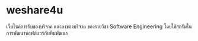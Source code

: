 # weshare4u
เว็บไซค์การรับของบริจาค และลงของบริจาค
ของรายวิชา Software Engineering 
โดยใช้สกรัมในการพัฒนาซอฟต์แวร์กับทีมพัฒนา
